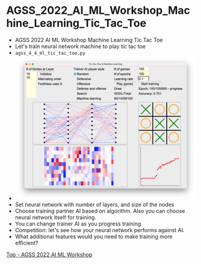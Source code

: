 # AGSS_2022_AI_ML_Workshop_Machine_Learning_Tic_Tac_Toe
- AGSS 2022 AI ML Workshop Machine Learning Tic Tac Toe
- Let's train neural network machine to play tic tac toe
- `agss_4_4_ml_tic_tac_toe.py`
- ![ml_ttt](https://github.com/Cinderpe1t/AGSS_2022_AI_ML_Workshop_Machine_Learning_Tic_Tac_Toe/blob/main/agss_4_4_ml_tic_tac_toe.png)
- Set neural network with number of layers, and size of the nodes
- Choose training partner AI based on algorithm. Also you can choose neural network itself for training.
- You can change trainer AI as you progress training
- Competition: let's see how your neural network performs against AI.
- What additional features would you need to make training more efficient?

[Top - AGSS 2022 AI ML Workshop](https://github.com/Cinderpe1t/AGSS_2022_AI_ML_Workshop)
